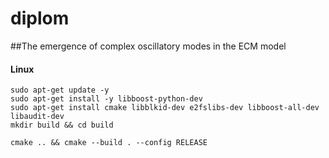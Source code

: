 # diplom
##The emergence of complex oscillatory modes in the ECM model

#### Linux
```
sudo apt-get update -y
sudo apt-get install -y libboost-python-dev
sudo apt-get install cmake libblkid-dev e2fslibs-dev libboost-all-dev libaudit-dev
mkdir build && cd build

cmake .. && cmake --build . --config RELEASE
```

